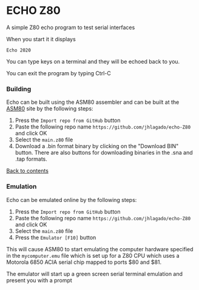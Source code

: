 # ECHO Z80

A simple Z80 echo program to test serial interfaces

When you start it it displays

```
Echo 2020
```

You can type keys on a terminal and they will be echoed back to you.

You can exit the program by typing Ctrl-C

### Building

Echo can be built using the ASM80 assembler and can be built at the [ASM80](https://www.asm80.com/) site by the following steps:

1. Press the `Import repo from GitHub` button
2. Paste the following repo name `https://github.com/jhlagado/echo-Z80` and click OK
3. Select the `main.z80` file
4. Download a .bin format binary by clicking on the "Download BIN" button. There are also buttons for downloading binaries in the .sna and .tap formats.

[Back to contents](#contents)

### Emulation

Echo can be emulated online by the following steps:

1. Press the `Import repo from GitHub` button
2. Paste the following repo name `https://github.com/jhlagado/echo-Z80` and click OK
3. Select the `main.z80` file
4. Press the `Emulator [F10]` button

This will cause ASM80 to start emulating the computer hardware specified in the `mycomputer.emu` file which is set up for a Z80 CPU which uses a Motorola 6850 ACIA serial chip mapped to ports $80 and $81.

The emulator will start up a green screen serial terminal emulation and present you with a prompt
